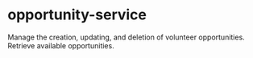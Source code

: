 # opportunity-service
Manage the creation, updating, and deletion of volunteer opportunities. Retrieve available opportunities.
